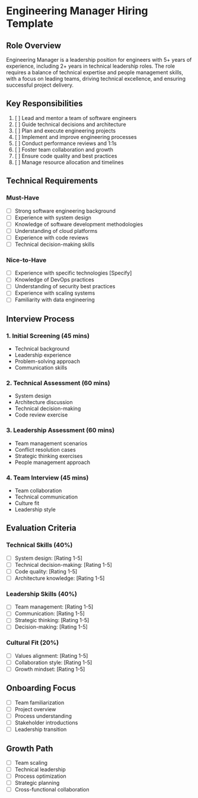 # Engineering Manager Hiring Template

## Role Overview
Engineering Manager is a leadership position for engineers with 5+ years of experience, including 2+ years in technical leadership roles. The role requires a balance of technical expertise and people management skills, with a focus on leading teams, driving technical excellence, and ensuring successful project delivery.

## Key Responsibilities
1. [ ] Lead and mentor a team of software engineers
2. [ ] Guide technical decisions and architecture
3. [ ] Plan and execute engineering projects
4. [ ] Implement and improve engineering processes
5. [ ] Conduct performance reviews and 1:1s
6. [ ] Foster team collaboration and growth
7. [ ] Ensure code quality and best practices
8. [ ] Manage resource allocation and timelines

## Technical Requirements

### Must-Have
- [ ] Strong software engineering background
- [ ] Experience with system design
- [ ] Knowledge of software development methodologies
- [ ] Understanding of cloud platforms
- [ ] Experience with code reviews
- [ ] Technical decision-making skills

### Nice-to-Have
- [ ] Experience with specific technologies [Specify]
- [ ] Knowledge of DevOps practices
- [ ] Understanding of security best practices
- [ ] Experience with scaling systems
- [ ] Familiarity with data engineering

## Interview Process

### 1. Initial Screening (45 mins)
- Technical background
- Leadership experience
- Problem-solving approach
- Communication skills

### 2. Technical Assessment (60 mins)
- System design
- Architecture discussion
- Technical decision-making
- Code review exercise

### 3. Leadership Assessment (60 mins)
- Team management scenarios
- Conflict resolution cases
- Strategic thinking exercises
- People management approach

### 4. Team Interview (45 mins)
- Team collaboration
- Technical communication
- Culture fit
- Leadership style

## Evaluation Criteria

### Technical Skills (40%)
- [ ] System design: [Rating 1-5]
- [ ] Technical decision-making: [Rating 1-5]
- [ ] Code quality: [Rating 1-5]
- [ ] Architecture knowledge: [Rating 1-5]

### Leadership Skills (40%)
- [ ] Team management: [Rating 1-5]
- [ ] Communication: [Rating 1-5]
- [ ] Strategic thinking: [Rating 1-5]
- [ ] Decision-making: [Rating 1-5]

### Cultural Fit (20%)
- [ ] Values alignment: [Rating 1-5]
- [ ] Collaboration style: [Rating 1-5]
- [ ] Growth mindset: [Rating 1-5]

## Onboarding Focus
- [ ] Team familiarization
- [ ] Project overview
- [ ] Process understanding
- [ ] Stakeholder introductions
- [ ] Leadership transition

## Growth Path
- [ ] Team scaling
- [ ] Technical leadership
- [ ] Process optimization
- [ ] Strategic planning
- [ ] Cross-functional collaboration 